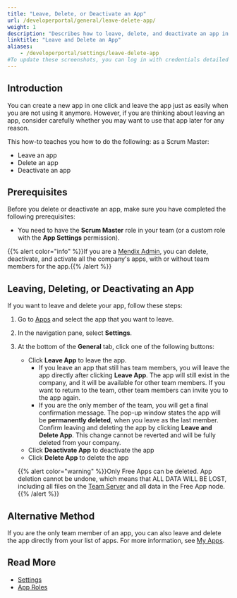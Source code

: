 ```yaml
---
title: "Leave, Delete, or Deactivate an App"
url: /developerportal/general/leave-delete-app/
weight: 1
description: "Describes how to leave, delete, and deactivate an app in Apps."
linktitle: "Leave and Delete an App"
aliases:
    - /developerportal/settings/leave-delete-app
#To update these screenshots, you can log in with credentials detailed in How to Update Screenshots Using Team Apps.
---
```


## Introduction

You can create a new app in one click and leave the app just as easily when you are not using it anymore. However, if you are thinking about leaving an app, consider carefully whether you may want to use that app later for any reason.

This how-to teaches you how to do the following: as a Scrum Master:

* Leave an app
* Delete an app
* Deactivate an app

## Prerequisites

Before you delete or deactivate an app, make sure you have completed the following prerequisites:

* You need to have the **Scrum Master** role in your team (or a custom role with the **App Settings** permission).

{{% alert color="info" %}}If you are a [Mendix Admin](/control-center/apps/), you can delete, deactivate, and activate all the company's apps, with or without team members for the app.{{% /alert %}}

## Leaving, Deleting, or Deactivating an App

If you want to leave and delete your app, follow these steps:

1. Go to [Apps](https://sprintr.home.mendix.com) and select the app that you want to leave.

2. In the navigation pane, select **Settings**.

3. At the bottom of the **General** tab, click one of the following buttons:

    * Click **Leave App** to leave the app.
        * If you leave an app that still has team members, you will leave the app directly after clicking **Leave App**. The app will still exist in the company, and it will be available for other team members. If you want to return to the team, other team members can invite you to the app again.
        * If you are the only member of the team, you will get a final confirmation message. The pop-up window states the app will be **permanently deleted**, when you leave as the last member. Confirm leaving and deleting the app by clicking **Leave and Delete App**. This change cannot be reverted and will be fully deleted from your company.
    * Click **Deactivate App** to deactivate the app
    * Click **Delete App** to delete the app

    {{% alert color="warning" %}}Only Free Apps can be deleted. App deletion cannot be undone, which means that ALL DATA WILL BE LOST, including all files on the [Team Server](/developerportal/general/team-server/) and all data in the Free App node.{{% /alert %}}

## Alternative Method

If you are the only team member of an app, you can also leave and delete the app directly from your list of apps. For more information, see [My Apps](/developerportal/#my-apps).

## Read More

* [Settings](/developerportal/collaborate/general-settings/)
* [App Roles](/developerportal/general/app-roles/)
